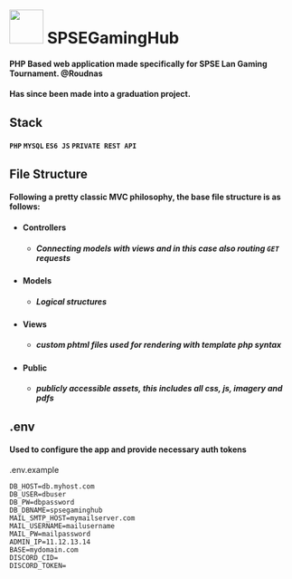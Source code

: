 # <img style="" src="https://roudnas.cz/assets/logo_100_60.svg" height="60"> SPSEGamingHub

#### PHP Based web application made specifically for SPSE Lan Gaming Tournament. @Roudnas

#### Has since been made into a graduation project.

## Stack

#### `PHP` `MYSQL` `ES6 JS` `PRIVATE REST API`

## File Structure

#### Following a pretty classic MVC philosophy, the base file structure is as follows:

- #### Controllers
  - ##### Connecting models with views and in this case also routing `GET` requests
- #### Models
  - ##### Logical structures
- #### Views
  - ##### custom phtml files used for rendering with template php syntax
- #### Public
  - ##### publicly accessible assets, this includes all css, js, imagery and pdfs

## .env

#### Used to configure the app and provide necessary auth tokens

.env.example

    DB_HOST=db.myhost.com
    DB_USER=dbuser
    DB_PW=dbpassword
    DB_DBNAME=spsegaminghub
    MAIL_SMTP_HOST=mymailserver.com
    MAIL_USERNAME=mailusername
    MAIL_PW=mailpassword
    ADMIN_IP=11.12.13.14
    BASE=mydomain.com
    DISCORD_CID=
    DISCORD_TOKEN=
